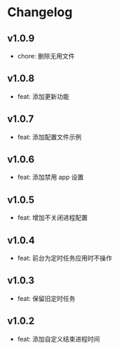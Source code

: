 # Changelog

## v1.0.9

- chore: 删除无用文件

## v1.0.8

- feat: 添加更新功能

## v1.0.7

- feat: 添加配置文件示例

## v1.0.6

- feat: 添加禁用 app 设置

## v1.0.5

- feat: 增加不关闭进程配置

## v1.0.4

- feat: 前台为定时任务应用时不操作

## v1.0.3

- feat: 保留旧定时任务

## v1.0.2

- feat: 添加自定义结束进程时间
